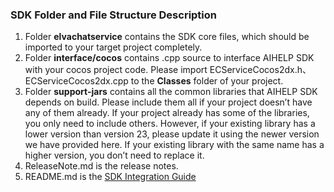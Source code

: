 ### SDK Folder and File Structure Description

1. Folder **elvachatservice** contains the SDK core files, which should be imported to your target project completely. 
2. Folder **interface/cocos** contains .cpp source to interface AIHELP SDK with your cocos project code. Please import ECServiceCocos2dx.h、ECServiceCocos2dx.cpp to the **Classes** folder of your project.
3. Folder **support-jars** contains all the common libraries that AIHELP SDK depends on build. Please include them all if your project doesn’t have any of them already. If your project already has some of the libraries, you only need to include others. However, if your existing library has a lower version than version 23, please update it using the newer version we have provided here. If your existing library with the same name has a higher version, you don’t need to replace it. 
4. ReleaseNote.md is the release notes.
5. README.md is the [SDK Integration Guide](https://github.com/AI-HELP/cocos-android-SDK/blob/master/README.md)

